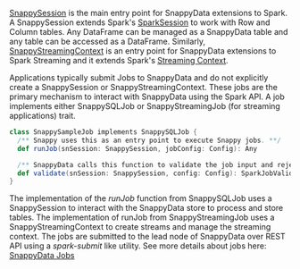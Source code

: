 [SnappySession](http://snappydatainc.github.io/snappydata/apidocs/#org.apache.spark.sql.SnappySession) 
is the main entry point for SnappyData extensions to Spark. 
A SnappySession extends Spark's [SparkSession](http://spark.apache.org/docs/1.6.0/api/scala/index.html#org.apache.spark.sql.SparkSession) 
to work with Row and Column tables. Any DataFrame can be managed as a SnappyData table and any table can be accessed as a DataFrame. 
Similarly, [SnappyStreamingContext](http://snappydatainc.github.io/snappydata/apidocs/#org.apache.spark.sql.streaming.SnappyStreamingContext) 
is an entry point for SnappyData extensions to Spark Streaming and it extends Spark's 
[Streaming Context](http://spark.apache.org/docs/1.6.0/api/scala/index.html#org.apache.spark.streaming.StreamingContext). 

Applications typically submit Jobs to SnappyData and do not explicitly create a SnappySession or SnappyStreamingContext. 
These jobs are the primary mechanism to interact with SnappyData using the Spark API. A job implements either 
SnappySQLJob or SnappyStreamingJob (for streaming applications) trait. 

```scala
class SnappySampleJob implements SnappySQLJob {
  /** Snappy uses this as an entry point to execute Snappy jobs. **/
  def runJob(snSession: SnappySession, jobConfig: Config): Any

  /** SnappyData calls this function to validate the job input and reject invalid job requests **/
  def validate(snSession: SnappySession, config: Config): SparkJobValidation
}
```
The implementation of the _runJob_ function from SnappySQLJob uses a SnappySession to interact with the SnappyData store to process and store tables. The implementation of runJob from SnappyStreamingJob uses a SnappyStreamingContext to create streams and manage the streaming context. The jobs are submitted to the lead node of SnappyData over REST API using a _spark-submit_ like utility. See more details about jobs here: [SnappyData Jobs](./jobs.md)
